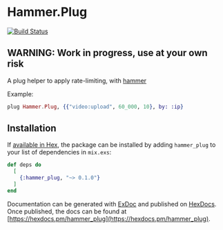 # Hammer.Plug

[![Build Status](https://travis-ci.org/ExHammer/hammer-plug.svg?branch=master)](https://travis-ci.org/ExHammer/hammer-plug)


## WARNING: Work in progress, use at your own risk


A plug helper to apply rate-limiting, with
[hammer](https://github.com/ExHammer/hammer)

Example:

```elixir
plug Hammer.Plug, {{"video:upload", 60_000, 10}, by: :ip}
```


## Installation

If [available in Hex](https://hex.pm/docs/publish), the package can be installed
by adding `hammer_plug` to your list of dependencies in `mix.exs`:

```elixir
def deps do
  [
    {:hammer_plug, "~> 0.1.0"}
  ]
end
```

Documentation can be generated with [ExDoc](https://github.com/elixir-lang/ex_doc)
and published on [HexDocs](https://hexdocs.pm). Once published, the docs can
be found at [https://hexdocs.pm/hammer_plug](https://hexdocs.pm/hammer_plug).
